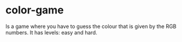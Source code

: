 # color-game
Is a game where you have to guess the colour that is given by the RGB numbers. It has levels: easy and hard.
